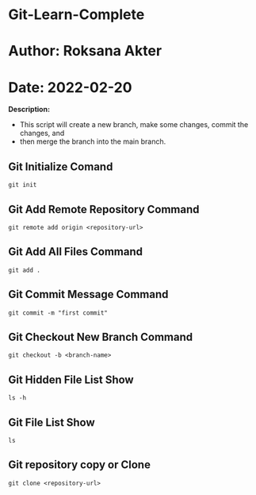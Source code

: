 # Git-Learn-Complete
# Author: Roksana Akter
# Date: 2022-02-20
**Description:** 
 - This script will create a new branch, make some changes, commit the changes, and
 - then merge the branch into the main branch.

## Git Initialize Comand
    git init
## Git Add Remote Repository Command
    git remote add origin <repository-url>
## Git Add All Files Command
    git add .
## Git Commit Message Command
    git commit -m "first commit"
## Git Checkout New Branch Command
    git checkout -b <branch-name>

## Git  Hidden File List Show
    ls -h

## Git  File List Show
    ls


## Git repository copy or Clone
    git clone <repository-url>